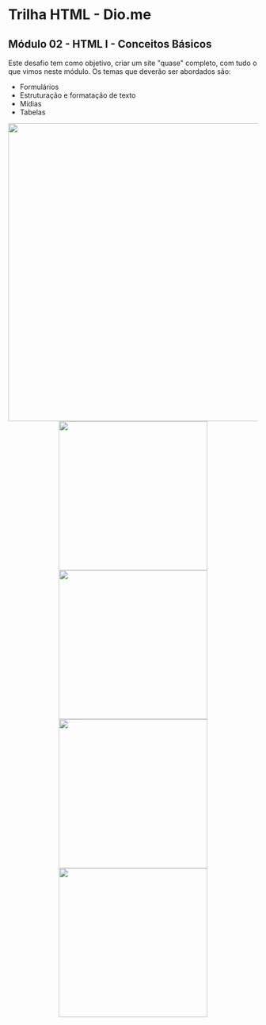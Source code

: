 # Trilha HTML - Dio.me
## Módulo 02 - HTML I - Conceitos Básicos

Este desafio tem como objetivo, criar um site "quase" completo, com tudo o que vimos neste módulo. Os temas que deverão ser abordados são:
- Formulários
- Estruturação e formatação de texto
- Mídias
- Tabelas
  
<div align="center">

<img title="adote um gatinho" src="../primeiro-siteHtml-completo/assets/readme/page1.jpg" alt="" width="600px"><br>
<img title="adote um gatinho" src="../primeiro-siteHtml-completo/assets/readme/page2.jpg" alt="" width="300px">
<img title="adote um gatinho" src="../primeiro-siteHtml-completo/assets/readme/page3.jpg" alt="" width="300px"><br>
<img title="adote um gatinho" src="../primeiro-siteHtml-completo/assets/readme/page4.jpg" alt="" width="300px">
<img title="adote um gatinho" src="../primeiro-siteHtml-completo/assets/readme/page5.jpg" alt="" width="300px">

</div>

